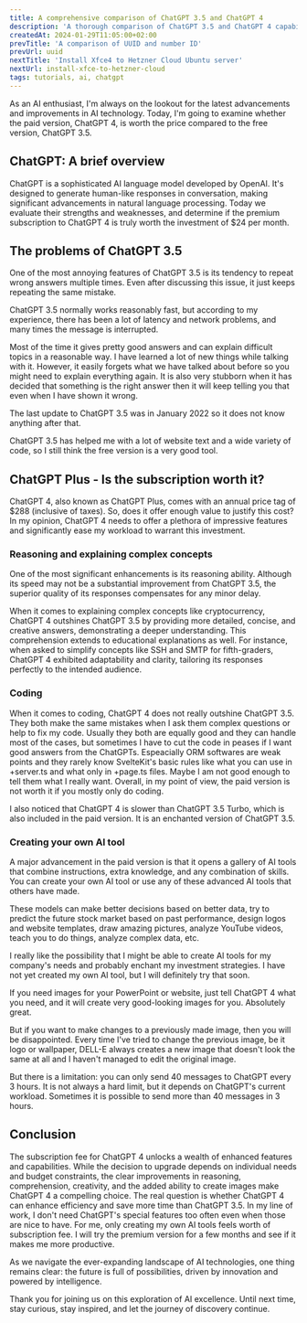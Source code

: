 ```yaml
---
title: A comprehensive comparison of ChatGPT 3.5 and ChatGPT 4
description: 'A thorough comparison of ChatGPT 3.5 and ChatGPT 4 capabilities, reasoning skills, and performance in diverse tasks.'
createdAt: 2024-01-29T11:05:00+02:00
prevTitle: 'A comparison of UUID and number ID'
prevUrl: uuid
nextTitle: 'Install Xfce4 to Hetzner Cloud Ubuntu server'
nextUrl: install-xfce-to-hetzner-cloud
tags: tutorials, ai, chatgpt
---
```


As an AI enthusiast, I'm always on the lookout for the latest advancements and improvements in AI technology. Today, I'm going to examine whether the paid version, ChatGPT 4, is worth the price compared to the free version, ChatGPT 3.5.

## ChatGPT: A brief overview

ChatGPT is a sophisticated AI language model developed by OpenAI. It's designed to generate human-like responses in conversation, making significant advancements in natural language processing. Today we evaluate their strengths and weaknesses, and determine if the premium subscription to ChatGPT 4 is truly worth the investment of $24 per month.

## The problems of ChatGPT 3.5

One of the most annoying features of ChatGPT 3.5 is its tendency to repeat wrong answers multiple times. Even after discussing this issue, it just keeps repeating the same mistake.

ChatGPT 3.5 normally works reasonably fast, but according to my experience, there has been a lot of latency and network problems, and many times the message is interrupted.

Most of the time it gives pretty good answers and can explain difficult topics in a reasonable way. I have learned a lot of new things while talking with it. However, it easily forgets what we have talked about before so you might need to explain everything again. It is also very stubborn when it has decided that something is the right answer then it will keep telling you that even when I have shown it wrong.

The last update to ChatGPT 3.5 was in January 2022 so it does not know anything after that.

ChatGPT 3.5 has helped me with a lot of website text and a wide variety of code, so I still think the free version is a very good tool.

## ChatGPT Plus - Is the subscription worth it?

ChatGPT 4, also known as ChatGPT Plus, comes with an annual price tag of $288 (inclusive of taxes). So, does it offer enough value to justify this cost? In my opinion, ChatGPT 4 needs to offer a plethora of impressive features and significantly ease my workload to warrant this investment.

### Reasoning and explaining complex concepts

One of the most significant enhancements is its reasoning ability. Although its speed may not be a substantial improvement from ChatGPT 3.5, the superior quality of its responses compensates for any minor delay.

When it comes to explaining complex concepts like cryptocurrency, ChatGPT 4 outshines ChatGPT 3.5 by providing more detailed, concise, and creative answers, demonstrating a deeper understanding. This comprehension extends to educational explanations as well. For instance, when asked to simplify concepts like SSH and SMTP for fifth-graders, ChatGPT 4 exhibited adaptability and clarity, tailoring its responses perfectly to the intended audience.

### Coding

When it comes to coding, ChatGPT 4 does not really outshine ChatGPT 3.5. They both make the same mistakes when I ask them complex questions or help to fix my code. Usually they both are equally good and they can handle most of the cases, but sometimes I have to cut the code in peases if I want good answers from the ChatGPTs. Espeacially ORM softwares are weak points and they rarely know SvelteKit's basic rules like what you can use in +server.ts and what only in +page.ts files. Maybe I am not good enough to tell them what I really want. Overall, in my point of view, the paid version is not worth it if you mostly only do coding.

I also noticed that ChatGPT 4 is slower than ChatGPT 3.5 Turbo, which is also included in the paid version. It is an enchanted version of ChatGPT 3.5.

### Creating your own AI tool

A major advancement in the paid version is that it opens a gallery of AI tools that combine instructions, extra knowledge, and any combination of skills. You can create your own AI tool or use any of these advanced AI tools that others have made.

These models can make better decisions based on better data, try to predict the future stock market based on past performance, design logos and website templates, draw amazing pictures, analyze YouTube videos, teach you to do things, analyze complex data, etc.

I really like the possibility that I might be able to create AI tools for my company's needs and probably enchant my investment strategies. I have not yet created my own AI tool, but I will definitely try that soon.

If you need images for your PowerPoint or website, just tell ChatGPT 4 what you need, and it will create very good-looking images for you. Absolutely great.

But if you want to make changes to a previously made image, then you will be disappointed. Every time I've tried to change the previous image, be it logo or wallpaper, DELL-E always creates a new image that doesn't look the same at all and I haven't managed to edit the original image.

But there is a limitation: you can only send 40 messages to ChatGPT every 3 hours. It is not always a hard limit, but it depends on ChatGPT's current workload. Sometimes it is possible to send more than 40 messages in 3 hours.

## Conclusion

The subscription fee for ChatGPT 4 unlocks a wealth of enhanced features and capabilities. While the decision to upgrade depends on individual needs and budget constraints, the clear improvements in reasoning, comprehension, creativity, and the added ability to create images make ChatGPT 4 a compelling choice. The real question is whether ChatGPT 4 can enhance efficiency and save more time than ChatGPT 3.5. In my line of work, I don't need ChatGPT's special features too often even when those are nice to have. For me, only creating my own AI tools feels worth of subscription fee. I will try the premium version for a few months and see if it makes me more productive.

As we navigate the ever-expanding landscape of AI technologies, one thing remains clear: the future is full of possibilities, driven by innovation and powered by intelligence.

Thank you for joining us on this exploration of AI excellence. Until next time, stay curious, stay inspired, and let the journey of discovery continue.
